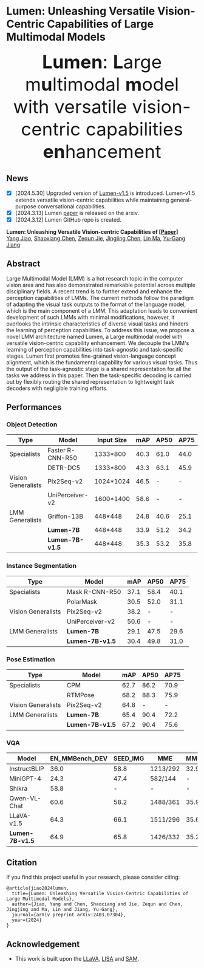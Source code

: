 # Lumen: Unleashing Versatile Vision-Centric Capabilities of Large Multimodal Models

<font size=7><div align='center'><b>Lumen</b>: <b>L</b>arge m<b>u</b>ltimodal <b>m</b>odel with versatile vision-centric capabilities <b>en</b>hancement</div></font>

## News
- [x] [2024.5.30] Upgraded version of [Lumen-v1.5](https://arxiv.org/abs/2403.07304) is introduced. Lumen-v1.5 extends versatile vision-centric capabilities while maintaining general-purpose conversational capabilities.
- [x] [2024.3.13] Lumen [paper](https://arxiv.org/abs/2403.07304) is released on the arxiv.
- [x] [2024.3.12] Lumen GitHub repo is created.

**Lumen: Unleashing Versatile Vision-centric Capabilities of [[Paper](https://arxiv.org/abs/2403.07304)]** <br />
[Yang Jiao](https://scholar.google.com/citations?user=5gA7Wv0AAAAJ&hl=zh-CN),
[Shaoxiang Chen](https://scholar.google.com/citations?user=WL5mbfEAAAAJ&hl=zh-CN),
[Zequn Jie](https://scholar.google.com/citations?user=4sKGNB0AAAAJ&hl=zh-CN&oi=sra),
[Jingjing Chen](https://scholar.google.com/citations?user=DfWdqzQAAAAJ&hl=zh-CN),
[Lin Ma](https://scholar.google.com/citations?user=DAn1pA4AAAAJ&hl=zh-CN),
[Yu-Gang Jiang](https://scholar.google.com.hk/citations?user=BUEDUFkAAAAJ&hl=zh-CN)<br />

## Abstract
Large Multimodal Model (LMM) is a hot research topic in the computer vision area and has also demonstrated remarkable potential across multiple disciplinary fields. A recent trend is to further extend and enhance the perception capabilities of LMMs. The current methods follow the paradigm of adapting the visual task outputs to the format of the language model, which is the main component of a LMM. This adaptation leads to convenient development of such LMMs with minimal modifications, however, it overlooks the intrinsic characteristics of diverse visual tasks and hinders the learning of perception capabilities. To address this issue, we propose a novel LMM architecture named Lumen, a Large multimodal model with versatile vision-centric capability enhancement. We decouple the LMM's learning of perception capabilities into task-agnostic and task-specific stages. Lumen first promotes fine-grained vision-language concept alignment, which is the fundamental capability for various visual tasks. Thus the output of the task-agnostic stage is a shared representation for all the tasks we address in this paper. Then the task-specific decoding is carried out by flexibly routing the shared representation to lightweight task decoders with negligible training efforts.

## Performances
### Object Detection
| Type               | Model            | Input Size |  mAP  | AP50 | AP75 |
|--------------------|------------------|------------|------|------|------|
| Specialists        | Faster R-CNN-R50 | 1333*800   | 40.3 | 61.0 | 44.0 | 
|                    | DETR-DC5         | 1333*800   | 43.3 | 63.1 | 45.9 |
| Vision Generalists | Pix2Seq-v2       | 1024*1024  | 46.5 |   -  |  -  |
|                    | UniPerceiver-v2  | 1600*1400  | 58.6 |   -  |  -  |
| LMM Generalists    | Griffon-13B      | 448*448    | 24.8 | 40.6 | 25.1 |
|                    | **Lumen-7B**     | 448*448    | 33.9 | 51.2 | 34.2 |
|                    | **Lumen-7B-v1.5**| 448*448    | 35.3 | 53.2 | 35.8 |


### Instance Segmentation
| Type               | Model            |  mAP  | AP50 | AP75 |
|--------------------|------------------|------|------|------|
| Specialists        | Mask R-CNN-R50   | 37.1 | 58.4 | 40.1 | 
|                    | PolarMask        | 30.5 | 52.0 | 31.1 |
| Vision Generalists | Pix2Seq-v2       | 38.2 |   -  |  -  |
|                    | UniPerceiver-v2  | 50.6 |   -  |  -  |
| LMM Generalists    | **Lumen-7B**     | 29.1 | 47.5 | 29.6 |
|                    | **Lumen-7B-v1.5**| 30.4 | 49.8 | 31.0 |

### Pose Estimation
| Type               | Model            |  mAP  | AP50 | AP75 |
|--------------------|------------------|------|------|------|
| Specialists        | CPM              | 62.7 | 86.2 | 70.9 | 
|                    | RTMPose          | 68.2 | 88.3 | 75.9 |
| Vision Generalists | Pix2Seq-v2       | 64.8 |   -  |  -  |
| LMM Generalists    | **Lumen-7B**     | 65.4 | 90.4 | 72.2 |
|                    | **Lumen-7B-v1.5**| 67.2 | 90.4 | 75.6 |

### VQA
| Model              | EN_MMBench_DEV   |  SEED_IMG  |  MME     | MMMU_VAL | MathVista |
|--------------------|------------------|------------|----------|----------|-----------|
| InstructBLIP       | 36.0             | 58.8       | 1213/292 |  32.9    |    25.3   |
| MiniGPT-4          | 24.3             | 47.4       | 582/144  |  -       |    23.1   |
| Shikra             | 58.8             | -          | -        |  -       |    -      |
| Qwen-VL-Chat       | 60.6             | 58.2       | 1488/361 |  35.9    |    -      |
| LLaVA-v1.5         | 64.3             | 66.1       | 1511/296 |  35.6    |    23.5   |
| **Lumen-7B-v1.5**  | 64.9             | 65.8       | 1426/332 |  35.2    |    24.6   |

## Citation 
If you find this project useful in your research, please consider citing:

```
@article{jiao2024lumen,
  title={Lumen: Unleashing Versatile Vision-Centric Capabilities of Large Multimodal Models},
  author={Jiao, Yang and Chen, Shaoxiang and Jie, Zequn and Chen, Jingjing and Ma, Lin and Jiang, Yu-Gang},
  journal={arXiv preprint arXiv:2403.07304},
  year={2024}
}
```

## Acknowledgement
-  This work is built upon the [LLaVA](https://github.com/haotian-liu/LLaVA), [LISA](https://github.com/dvlab-research/LISA) and [SAM](https://github.com/facebookresearch/segment-anything). 
